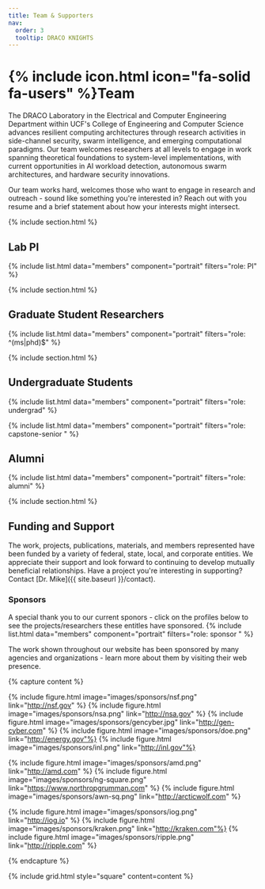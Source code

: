 ```yaml
---
title: Team & Supporters
nav:
  order: 3
  tooltip: DRACO KNIGHTS
---
```


# {% include icon.html icon="fa-solid fa-users" %}Team

The DRACO Laboratory in the Electrical and Computer Engineering Department within UCF's College of Engineering and Computer Science advances resilient computing architectures through research activities in side-channel security, swarm intelligence, and emerging computational paradigms. Our team welcomes researchers at all levels to engage in work spanning theoretical foundations to system-level implementations, with current opportunities in AI workload detection, autonomous swarm architectures, and hardware security innovations. 

 Our team works hard, welcomes those who want to engage in research and outreach - sound like something you're interested in? Reach out with you resume and a brief statement about how your interests might intersect.

{% include section.html %}
## Lab PI

{% include list.html data="members" component="portrait" filters="role: PI" %}


{% include section.html %}
## Graduate Student Researchers

{% include list.html data="members" component="portrait" filters="role: ^(ms|phd)$" %}

{% include section.html %}
## Undergraduate Students

{% include list.html data="members" component="portrait" filters="role: undergrad" %}


{% include list.html data="members" component="portrait" filters="role: capstone-senior " %}

## Alumni

{% include list.html data="members" component="portrait" filters="role: alumni" %}

{% include section.html %}

## Funding and Support

The work, projects, publications, materials, and members represented have been funded by a variety of federal, state, local, and corporate entities. We appreciate their support and look forward to continuing to develop mutually beneficial relationships. Have a project you're interesting in supporting? Contact [Dr. Mike]({{ site.baseurl }}/contact).


### Sponsors
A special thank you to our current sponors -  click on the profiles below to see the projects/researchers these entitles have sponsored.
{% include list.html data="members" component="portrait" filters="role: sponsor " %}


The work shown throughout our website has been sponsored by many agencies and organizations - learn more about them by visiting their web presence.

{% capture content %}

{% include figure.html image="images/sponsors/nsf.png"   link="http://nsf.gov" %}
{% include figure.html image="images/sponsors/nsa.png" link="http://nsa.gov" %}
{% include figure.html image="images/sponsors/gencyber.jpg" link="http://gen-cyber.com" %} 
{% include figure.html image="images/sponsors/doe.png" link="http://energy.gov"%} 
{% include figure.html image="images/sponsors/inl.png" link="http://inl.gov"%} 

{% include figure.html image="images/sponsors/amd.png"   link="http://amd.com" %}
{% include figure.html image="images/sponsors/ng-square.png"   link="https://www.northropgrumman.com" %}
{% include figure.html image="images/sponsors/awn-sq.png"   link="http://arcticwolf.com" %}

{% include figure.html image="images/sponsors/iog.png" link="http://iog.io" %} 
{% include figure.html image="images/sponsors/kraken.png" link="http://kraken.com"%} 
{% include figure.html image="images/sponsors/ripple.png" link="http://ripple.com" %} 


{% endcapture %}

{% include grid.html style="square" content=content %}
